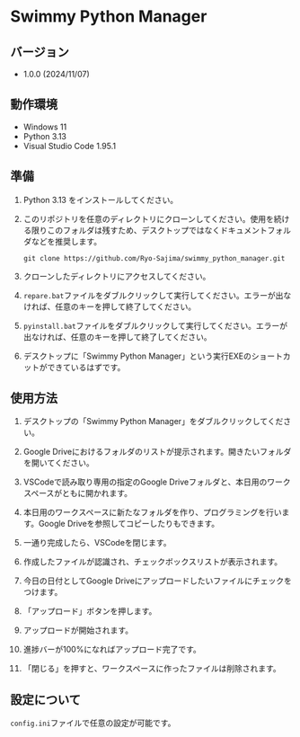 # Swimmy Python Manager

## バージョン

- 1.0.0 (2024/11/07)

## 動作環境

- Windows 11
- Python 3.13
- Visual Studio Code 1.95.1

## 準備

1. Python 3.13 をインストールしてください。

1. このリポジトリを任意のディレクトリにクローンしてください。使用を続ける限りこのフォルダは残すため、デスクトップではなくドキュメントフォルダなどを推奨します。

    ```
    git clone https://github.com/Ryo-Sajima/swimmy_python_manager.git
    ```

1. クローンしたディレクトリにアクセスしてください。

1. ```repare.bat```ファイルをダブルクリックして実行してください。エラーが出なければ、任意のキーを押して終了してください。

1. ```pyinstall.bat```ファイルをダブルクリックして実行してください。エラーが出なければ、任意のキーを押して終了してください。

1. デスクトップに「Swimmy Python Manager」という実行EXEのショートカットができているはずです。

## 使用方法

1. デスクトップの「Swimmy Python Manager」をダブルクリックしてください。

1. Google Driveにおけるフォルダのリストが提示されます。開きたいフォルダを開いてください。

1. VSCodeで読み取り専用の指定のGoogle Driveフォルダと、本日用のワークスペースがともに開かれます。

1. 本日用のワークスペースに新たなフォルダを作り、プログラミングを行います。Google Driveを参照してコピーしたりもできます。

1. 一通り完成したら、VSCodeを閉じます。

1. 作成したファイルが認識され、チェックボックスリストが表示されます。

1. 今日の日付としてGoogle Driveにアップロードしたいファイルにチェックをつけます。

1. 「アップロード」ボタンを押します。

1. アップロードが開始されます。

1. 進捗バーが100%になればアップロード完了です。

1. 「閉じる」を押すと、ワークスペースに作ったファイルは削除されます。

## 設定について

```config.ini```ファイルで任意の設定が可能です。
